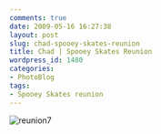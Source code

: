```yaml
---
comments: true
date: 2009-05-16 16:27:38
layout: post
slug: chad-spooey-skates-reunion
title: Chad | Spooey Skates Reunion
wordpress_id: 1480
categories:
- PhotoBlog
tags:
- Spooey Skates reunion
---
```


![reunion7](http://ryanfitzer.com/main/wp-content/uploads/2009/05/reunion7.jpg)
